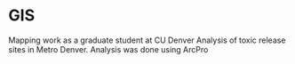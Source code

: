 # GIS
Mapping work as a graduate student at CU Denver
Analysis of toxic release sites in Metro Denver. Analysis was done using ArcPro
